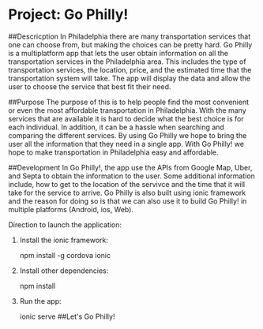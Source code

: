 # Project: Go Philly!



##Descricption
In Philadelphia there are many transportation services that one can choose from, but making the choices can be pretty hard. Go Philly is a multiplatform app that lets the user obtain information on all the transportation services in the Philadelphia area. This includes the type of transportation services, the location, price, and the estimated time that the transportation system will take. The app will display the data and allow the user to choose the service that best fit their need. 

##Purpose
The purpose of this is to help people find the most convenient or even the most affordable transportation in Philadelphia. With the many services that are available it is hard to decide what the best choice is for each individual. In addition, it can be a hassle when searching and comparing the different services. By using Go Philly we hope to bring the user all the information that they need in a single app. With Go Philly! we hope to make transportation in Philadelphia easy and affordable.

##Development
In Go Philly!, the app use the APIs from Google Map, Uber, and Septa to obtain the information to the user. Some additional information include, how to get to the location of the servivce and the time that it will take for the service to arrive. Go Philly is also built using ionic framework and the reason for doing so is that we can also use it to build Go Philly! in multiple platforms (Android, ios, Web).  


Direction to launch the application:


1. Install the ionic framework:

    npm install -g cordova ionic
    
    
    
2. Install other dependencies:

    npm install
    
    
    
3. Run the app:

    ionic serve
##Let's Go Philly!
